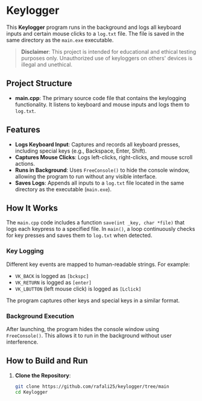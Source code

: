# Keylogger

This **Keylogger** program runs in the background and logs all keyboard inputs and certain mouse clicks to a `log.txt` file. The file is saved in the same directory as the `main.exe` executable.

> **Disclaimer**: This project is intended for educational and ethical testing purposes only. Unauthorized use of keyloggers on others' devices is illegal and unethical.

## Project Structure
- **main.cpp**: The primary source code file that contains the keylogging functionality. It listens to keyboard and mouse inputs and logs them to `log.txt`.

## Features
- **Logs Keyboard Input**: Captures and records all keyboard presses, including special keys (e.g., Backspace, Enter, Shift).
- **Captures Mouse Clicks**: Logs left-clicks, right-clicks, and mouse scroll actions.
- **Runs in Background**: Uses `FreeConsole()` to hide the console window, allowing the program to run without any visible interface.
- **Saves Logs**: Appends all inputs to a `log.txt` file located in the same directory as the executable (`main.exe`).

## How It Works
The `main.cpp` code includes a function `save(int _key, char *file)` that logs each keypress to a specified file. In `main()`, a loop continuously checks for key presses and saves them to `log.txt` when detected.

### Key Logging
Different key events are mapped to human-readable strings. For example:
- `VK_BACK` is logged as `[bckspc]`
- `VK_RETURN` is logged as `[enter]`
- `VK_LBUTTON` (left mouse click) is logged as `[Lclick]`

The program captures other keys and special keys in a similar format.

### Background Execution
After launching, the program hides the console window using `FreeConsole()`. This allows it to run in the background without user interference.

## How to Build and Run
1. **Clone the Repository**:
   ```bash
   git clone https://github.com/rafali25/keylogger/tree/main
   cd Keylogger
